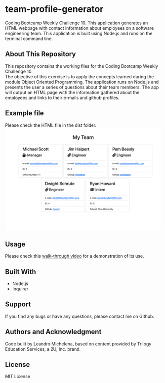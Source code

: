 # team-profile-generator
Coding Bootcamp Weekly Challenge 10. This application generates an HTML webpage with contact information about employees on a software engineering team. This application is built using Node.js and runs on the terminal command line.

## About This Repository
This repository contains the working files for the Coding Bootcamp Weekly Challenge 10. <br>
The objective of this exercise is to apply the concepts learned during the module Object Oriented Programming. The application runs on Node.js and presents the user a series of questions about their team members. The app will output an HTML page with the information gathered about the employees and links to their e-mails and github profiles.

## Example file
Please check the HTML file in the dist folder. <br>
![](./images/PageScreenshot.png)

## Usage
Please check this [walk-through video](https://drive.google.com/file/d/1dpovwHS9I5fWbOk89RRicIvJmUGserhY/view) for a demonstration of its use.

## Built With
* Node.js
* Inquirer

## Support
If you find any bugs or have any questions, please contact me on Github.

## Authors and Acknowledgment
Code built by Leandro Michelena, based on content provided by Trilogy Education Services, a 2U, Inc. brand.  

## License
MIT License
